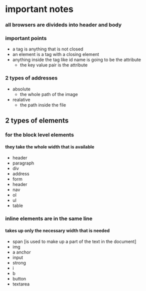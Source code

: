 # important notes

### all browsers are divideds into header and body

### important points


- a tag is anything that is not closed
- an element is a tag with a closing element 
- anything inside the tag like id name is going to be the attribute
  - the key value pair is the attribute

### 2 types of addresses
 - absolute
   - the whole path of the image
 - realative
   - the path inside the file


## 2 types of elements

### for the block level elements
#### they take the whole width that is available
- header
- paragraph
- div
- address
- form
- header
- nav
- ol
- ul
- table
  

### inline elements are in the same line 
#### takes up only the necessary width that is needed
- span [is used to make up a part of the text in the document]
- img
- a anchor
- input
- strong
- i 
- b
- button
- textarea 